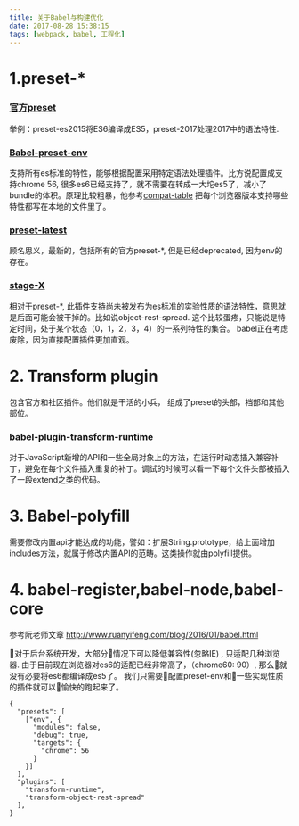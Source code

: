 ```yaml
---
title: 关于Babel与构建优化
date: 2017-08-28 15:38:15
tags: [webpack, babel, 工程化]
---
```


# 1.preset-*
### [官方preset](https://babeljs.io/docs/plugins/#presets-official-presets)
举例：preset-es2015将ES6编译成ES5，preset-2017处理2017中的语法特性.

### [Babel-preset-env](https://babeljs.io/docs/plugins/preset-env/)
支持所有es标准的特性，能够根据配置采用特定语法处理插件。比方说配置成支持chrome 56, 很多es6已经支持了，就不需要在转成一大坨es5了，减小了bundle的体积。原理比较粗暴，他参考[compat-table](https://github.com/kangax/compat-table) 把每个浏览器版本支持哪些特性都写在本地的文件里了。

### [preset-latest](https://babeljs.io/docs/plugins/#presets-stage-x-experimental-presets-)
顾名思义，最新的，包括所有的官方preset-*, 但是已经deprecated, 因为env的存在。

### [stage-X](https://babeljs.io/docs/plugins/#presets-stage-x-experimental-presets-)
相对于preset-*, 此插件支持尚未被发布为es标准的实验性质的语法特性，意思就是后面可能会被干掉的。比如说object-rest-spread.
这个比较蛋疼，只能说是特定时间，处于某个状态（0，1，2，3，4）的一系列特性的集合。 babel正在考虑废除，因为直接配置插件更加直观。

# 2. Transform plugin
包含官方和社区插件。他们就是干活的小兵， 组成了preset的头部，裆部和其他部位。

### babel-plugin-transform-runtime
对于JavaScript新增的API和一些全局对象上的方法，在运行时动态插入兼容补丁，避免在每个文件插入重复的补丁。调试的时候可以看一下每个文件头部被插入了一段extend之类的代码。

# 3. Babel-polyfill
需要修改内置api才能达成的功能，譬如：扩展String.prototype，给上面增加includes方法，就属于修改内置API的范畴。这类操作就由polyfill提供。

# 4. babel-register,babel-node,babel-core
参考阮老师文章 http://www.ruanyifeng.com/blog/2016/01/babel.html

对于后台系统开发，大部分情况下可以降低兼容性(忽略IE) , 只适配几种浏览器. 由于目前现在浏览器对es6的适配已经非常高了，（chrome60: 90）, 那么就没有必要将es6都编译成es5了。 我们只需要配置preset-env和一些实现性质的插件就可以愉快的跑起来了。

```
{
  "presets": [
    ["env", {
      "modules": false,
      "debug": true,
      "targets": {
        "chrome": 56
      }
    }]
  ],
  "plugins": [
    "transform-runtime",
    "transform-object-rest-spread"
  ],
}

```
